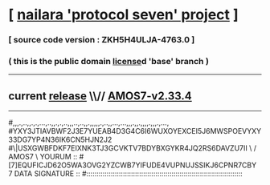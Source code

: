 
# [ [nailara 'protocol seven' project](http://nailara.network/) ]

### [ source code version : ZKH5H4ULJA-4763.0 ]

### ( this is the public domain [license](../license)d 'base' branch )
---
## current [release](https://github.com/nailara-technologies/protocol-7/releases) \\\\// [AMOS7-v2.33.4](https://github.com/nailara-technologies/protocol-7/releases/tag/AMOS7-v2.33.4)
---

#,,,.,..,,.,.,...,..,,.,.,..,,,..,..,,.,,,,,.,..,,...,...,,,.,,.,,,,.,,,.,...,
#YXY3JTIAVBWF2J3E7YUEAB4D3G4C6I6WUXOYEXCEI5J6MWSPOEVYXY33DG7YP4N36IK6CN5HJN2J2
#\\\|USXGWBFDKF7EIXNK3TJ3GCVKTV7BDYBXGYKR4JQ2RS6DAVZU7II \ / AMOS7 \ YOURUM ::
#\[7]EQUFICJD62O5WA3OVG2YZCWB7YIFUDE4VUPNUJSSIKJ6CPNR7CBY 7  DATA SIGNATURE ::
#:::::::::::::::::::::::::::::::::::::::::::::::::::::::::::::::::::::::::::::
